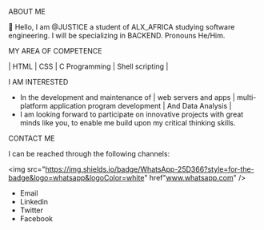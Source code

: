 ABOUT ME

👋 Hello, I am @JUSTICE a student of ALX_AFRICA studying software engineering.
I will be specializing in BACKEND.
Pronouns He/Him.

MY AREA OF COMPETENCE

| HTML | CSS | C Programming | Shell scripting | 

I AM INTERESTED 

- In the development and maintenance of | web servers and apps | multi-platform application program development | And Data Analysis |
- I am looking forward to participate on innovative projects with great minds like you, to enable me build upon my critical thinking skills. 

CONTACT ME

I can be reached through the following channels:

<img src="https://img.shields.io/badge/WhatsApp-25D366?style=for-the-badge&logo=whatsapp&logoColor=white" href"www.whatsapp.com" />
- Email
- Linkedin
- Twitter 
- Facebook

<!---
A special repository for changing the look and feel of my profile page
--->

